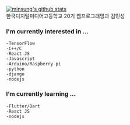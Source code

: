 [![minsung's github stats](https://github-readme-stats.vercel.app/api?username=minsung521)](https://github.com/minsung521)
<br/>한국디지털미디어고등학교 20기 웹프로그래밍과 김민성


### I'm currently interested in ...

    -TensorFlow
    -C++/C
    -React JS
    -Javascript
    -Arduino/Raspberry pi
    -python
    -django
    -nodejs

### I’m currently learning ...

    -Flutter/Dart
    -React JS
    -nodejs

<!--
**minsung-dev/minsung-dev** is a ✨ _special_ ✨ repository because its `README.md` (this file) appears on your GitHub profile.

Here are some ideas to get you started:

- 🔭 I’m currently working on ...
- 🌱 I’m currently learning ...
- 👯 I’m looking to collaborate on ...
- 🤔 I’m looking for help with ...
- 💬 Ask me about ...
- 📫 How to reach me: ...
- 😄 Pronouns: ...
- ⚡ Fun fact: ...
-->
